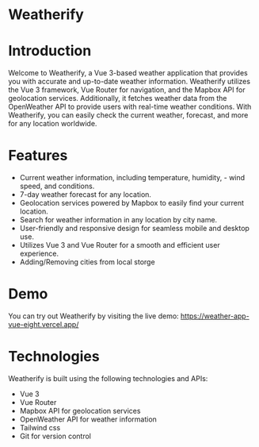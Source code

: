 # Weatherify

# Introduction

Welcome to Weatherify, a Vue 3-based weather application that provides you with accurate and up-to-date weather information. Weatherify utilizes the Vue 3 framework, Vue Router for navigation, and the Mapbox API for geolocation services. Additionally, it fetches weather data from the OpenWeather API to provide users with real-time weather conditions. With Weatherify, you can easily check the current weather, forecast, and more for any location worldwide.

# Features
- Current weather information, including temperature, humidity, - wind speed, and conditions.
- 7-day weather forecast for any location.
- Geolocation services powered by Mapbox to easily find your current location.
- Search for weather information in any location by city name.
- User-friendly and responsive design for seamless mobile and desktop use.
- Utilizes Vue 3 and Vue Router for a smooth and efficient user experience.
- Adding/Removing cities from local storge

# Demo
You can try out Weatherify by visiting the live demo: https://weather-app-vue-eight.vercel.app/


# Technologies
Weatherify is built using the following technologies and APIs:

- Vue 3
- Vue Router
- Mapbox API for geolocation services
- OpenWeather API for weather information
- Tailwind css
- Git for version control
